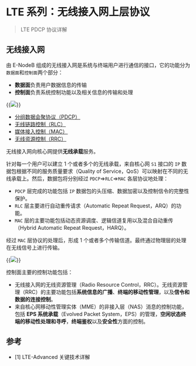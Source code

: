 # LTE 系列：无线接入网上层协议


> LTE PDCP 协议详解

<!--more-->

## 无线接入网

由 E-NodeB 组成的无线接入网是系统与终端用户进行通信的接口，它的功能分为`数据面`和`控制面`两个部分：

- **数据面**负责用户数据信息的传输
- **控制面**负责系统控制功能以及相关信息的传输和处理

{{<image src="https://cdn.jsdelivr.net/gh/techkoala/techkoala.github.io@master/images/WirelessCommunication/LTE/LTE_upper_layer_protocol/LTE_upper_layer_protocol_1.webp" caption="LTE 接入网协议架构">}}

- [分组数据会聚协议（PDCP）](/lte_pdcp/)
- [无线链路控制（RLC）](/lte_rlc/)
- [媒体接入控制（MAC）](/lte_mac/)
- [无线资源控制（RRC）](/lte_rrc/)

无线接入网向核心网提供**无线承载**服务。

针对每一个用户可以建立 1 个或者多个的无线承载，来自核心网 `S1` 接口的 `IP` 数据包根据不同的服务质量要求（Quality of Service，QoS）可以映射在不同的无线承载上。然后，数据包将分别经过 `PDCP`$\Longrightarrow$`RLC`$\Longrightarrow$`MAC` 各层协议地处理：

- `PDCP` 层完成的功能包括 `IP` 数据包的头压缩、数据加密以及控制信令的完整性保护。
- `RLC` 层主要进行自动重传请求（Automatic Repeat Request，ARQ）的功能。
- `MAC` 层的主要功能包括动态资源调度、逻辑信道复用以及混合自动重传（Hybrid Automatic Repeat Request，HARQ）。

经过 `MAC` 层协议的处理后，形成 1 个或者多个传输信道。最终通过物理层的处理在无线信号上进行传输。

{{<image src="https://cdn.jsdelivr.net/gh/techkoala/techkoala.github.io@master/images/WirelessCommunication/LTE/LTE_upper_layer_protocol/LTE_upper_layer_protocol_2.webp" caption="LTE 接入网协议功能和数据处理流程">}}

控制面主要的控制功能包括：

- 无线接入网的无线资源管理（Radio Resource Control，RRC）。无线资源管理（RRC）的主要功能包括**系统信息的广播**、**终端的移动性管理**，以及**信令和数据的连接控制**。
- 来自核心网移动性管理实体（MME）的非接入层（NAS）消息的控制功能，包括 **EPS 系统承载**（Evolved Packet System，EPS）的管理，**空闲状态终端的移动性处理和寻呼**，**终端鉴权**以及**安全性**方面的控制。

## 参考

- [1] LTE-Advanced 关键技术详解
